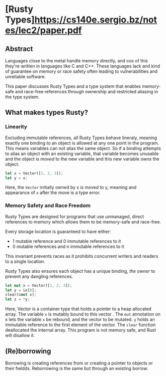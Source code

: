 # [Rusty Types]<https://cs140e.sergio.bz/notes/lec2/paper.pdf>

## Abstract

Languages close to the metal handle memory directly, and cos of this they're written in languages like C and C++. These languages lack and kind of guarantee on memory or race safety often leading to vulnerabilities and unreliable software.

This paper discusses Rusty Types and a type system that enables memory-safe and race-free references through ownership and restricted aliasing in the type system.

## What makes types Rusty?

### Linearity

Excluding immutable references, all Rusty Types behave lineraly, meaning exactly one binding to an object is allowed at any one point in the program. This means variables can not alias the same object. So if a binding attempts to alias an object with an existing variable, that variable becomes unusable and the object is _moved_ to the new variable and this new variable _owns_ the object.

```rust
let x = Vector([1, 2, 3]);
let y = x;
```

Here, the `Vector` initially owned by x is moved to y, meaning and appearance of `x` after the move is a type error.

### Memory Safety and Race Freedom

Rusty Types are designed for programs that use unmanaged, direct references to memory which allows them to be memory-safe and race-free.

Every storage location is guaranteed to have either:

- 1 mutable reference and 0 immutable references to it
- 0 mutable references and n immutable references to it

This invariant prevents races as it prohibits concurrent writers and readers to a single location.

Rusty Types also ensures each object has a unique binding, _the owner_ to prevent any dangling references.

```rust
let mut x = Vector([1, 2, 3]);
let y = &x[0];
clear(&mut x);
let z = *y;
```

Here, Vector is a container type that holds a pointer to a heap allocated array. The variable `x` is mutably bound to this vector . The `mut` annotation on x lets the variable `x` be rebound, and the vector to be mutated. `y` holds an immutable reference to the first element of the vector. The `clear` function deallocated the internal array. This program is not memory safe, and Rust will disallow it.

## (Re)borrowing

Borrowing is creating references from or creating a pointer to objects or their fieldds. Reborrowing is the same but through an existing borrow.

